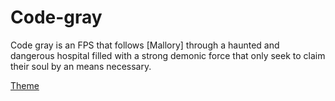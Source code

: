 # Code-gray

Code gray is an FPS that follows [Mallory] through a haunted and dangerous hospital filled with a strong demonic force that only seek to claim their soul by an means necessary. 

[Theme](https://github.com/camron-coder/Code-gray/blob/main/Theme.md)
